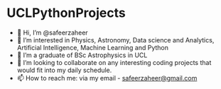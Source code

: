 # UCLPythonProjects
- 👋 Hi, I’m @safeerzaheer
- 👀 I’m interested in Physics, Astronomy, Data science and Analytics, Artificial Intelligence, Machine Learning and Python
- 🌱 I’m a graduate of BSc Astrophysics in UCL
- 💞️ I’m looking to collaborate on any interesting coding projects that would fit into my daily schedule.
- 📫 How to reach me: via my email - safeerzaheer@gmail.com
